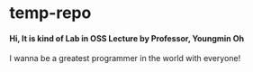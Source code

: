 # temp-repo
#### Hi, It is kind of Lab in OSS Lecture by Professor, Youngmin Oh

I wanna be a greatest programmer in the world with everyone!
